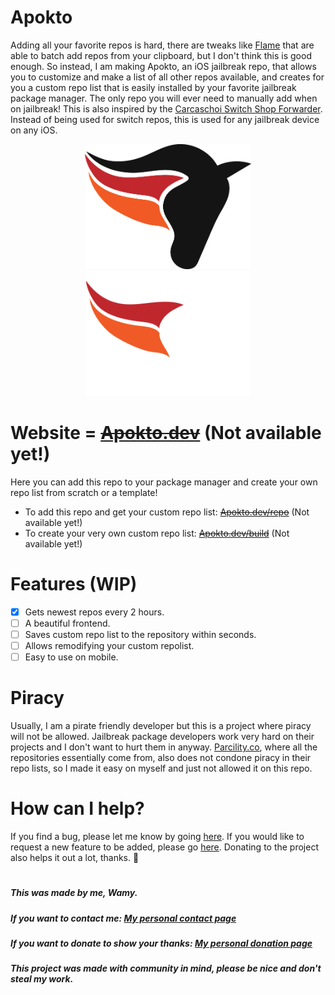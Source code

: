 # Apokto
Adding all your favorite repos is hard, there are tweaks like [Flame](http://cydia.saurik.com/package/com.aditkamath.flame/) that are able to batch add repos from your clipboard, but I don't think this is good enough. So instead, I am making Apokto, an iOS jailbreak repo, that allows you to customize and make a list of all other repos available, and creates for you a custom repo list that is easily installed by your favorite jailbreak package manager. The only repo you will ever need to manually add when on jailbreak! This is also inspired by the [Carcaschoi Switch Shop Forwarder](https://github.com/carcaschoi/tinfoil-json). Instead of being used for switch repos, this is used for any jailbreak device on any iOS.

<div align="center">
  <img src="/assets/darklogoapokto.png#gh-light-mode-only" height="200">
  <img src="/assets/lightlogoapokto.png#gh-dark-mode-only" height="200">
</div>

# Website = ~~[Apokto.dev](https://github.com/Wamy-Dev/Apokto/)~~ (Not available yet!)

Here you can add this repo to your package manager and create your own repo list from scratch or a template!
- To add this repo and get your custom repo list: ~~[Apokto.dev/repo](https://github.com/Wamy-Dev/Apokto/)~~ (Not available yet!)
- To create your very own custom repo list:  ~~[Apokto.dev/build](https://github.com/Wamy-Dev/Apokto/)~~ (Not available yet!)

# Features (WIP)

- [x] Gets newest repos every 2 hours.
- [ ] A beautiful frontend.
- [ ] Saves custom repo list to the repository within seconds.
- [ ] Allows remodifying your custom repolist.
- [ ] Easy to use on mobile.

# Piracy

Usually, I am a pirate friendly developer but this is a project where piracy will not be allowed. Jailbreak package developers work very hard on their projects and I don't want to hurt them in anyway. [Parcility.co](https://parcility.co/), where all the repositories essentially come from, also does not condone piracy in their repo lists, so I made it easy on myself and just not allowed it on this repo. 

# How can I help?

If you find a bug, please let me know by going [here](https://github.com/Wamy-Dev/Apokto/issues/new/choose). If you would like to request a new feature to be added, please go [here](https://github.com/Wamy-Dev/Apokto/issues/new/choose). Donating to the project also helps it out a lot, thanks. 🐎

#

##### This was made by me, Wamy.
##### If you want to contact me: [My personal contact page](https://homeonacloud.com/contact)
##### If you want to donate to show your thanks: [My personal donation page](https://homeonacloud.com/donate)
##### This project was made with community in mind, please be nice and don't steal my work.
